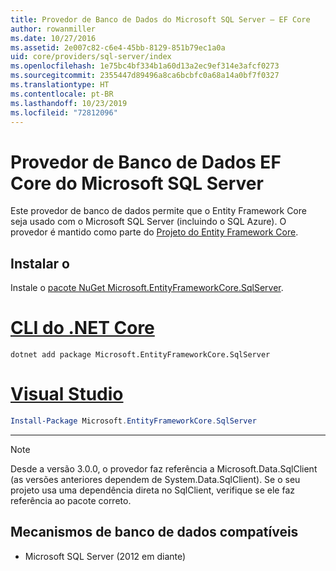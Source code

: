 ```yaml
---
title: Provedor de Banco de Dados do Microsoft SQL Server – EF Core
author: rowanmiller
ms.date: 10/27/2016
ms.assetid: 2e007c82-c6e4-45bb-8129-851b79ec1a0a
uid: core/providers/sql-server/index
ms.openlocfilehash: 1e75bc4bf334b1a60d13a2ec9ef314e3afcf0273
ms.sourcegitcommit: 2355447d89496a8ca6bcbfc0a68a14a0bf7f0327
ms.translationtype: HT
ms.contentlocale: pt-BR
ms.lasthandoff: 10/23/2019
ms.locfileid: "72812096"
---
```

# <a name="microsoft-sql-server-ef-core-database-provider"></a>Provedor de Banco de Dados EF Core do Microsoft SQL Server

Este provedor de banco de dados permite que o Entity Framework Core seja usado com o Microsoft SQL Server (incluindo o SQL Azure). O provedor é mantido como parte do [Projeto do Entity Framework Core](https://github.com/aspnet/EntityFrameworkCore).

## <a name="install"></a>Instalar o

Instale o [pacote NuGet Microsoft.EntityFrameworkCore.SqlServer](https://www.nuget.org/packages/Microsoft.EntityFrameworkCore.SqlServer/).

# <a name="net-core-clitabdotnet-core-cli"></a>[CLI do .NET Core](#tab/dotnet-core-cli)

``` console
dotnet add package Microsoft.EntityFrameworkCore.SqlServer
```

# <a name="visual-studiotabvs"></a>[Visual Studio](#tab/vs)

``` powershell
Install-Package Microsoft.EntityFrameworkCore.SqlServer
```

***

> [!NOTE]
> Desde a versão 3.0.0, o provedor faz referência a Microsoft.Data.SqlClient (as versões anteriores dependem de System.Data.SqlClient). Se o seu projeto usa uma dependência direta no SqlClient, verifique se ele faz referência ao pacote correto.

## <a name="supported-database-engines"></a>Mecanismos de banco de dados compatíveis

* Microsoft SQL Server (2012 em diante)
